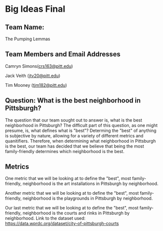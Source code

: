 # Big Ideas Final

## Team Name: 
The Pumping Lemmas

## Team Members and Email Addresses

Camryn Simons(crs163@pitt.edu)

Jack Veith (jtv20@pitt.edu)

Tim Mooney (tjm182@pitt.edu)

## Question: What is the best neighborhood in Pittsburgh?

The question that our team sought out to answer is, what is the best neighborhood in Pittsburgh? The difficult part of this question, as one might presume, is, what defines what is "best"? Determing the "best" of anything is subjective by nature, allowing for a variety of different metrics and quanitifiers. Therefore, when determining what neighborhood in Pittsburgh is the best, our team has decided that we believe that being the most family-friendly determines which neighborhood is the best.

## Metrics

One metric that we will be looking at to define the "best", most family-friendly, neighborhood is the art installations in Pittsburgh by neighborhood.


Another metric that we will be looking at to define the "best", most family-friendly, neighborhood is the playgrounds in Pittsburgh by neighborhood.


Our last metric that we will be looking at to define the "best", most family-friendly, neighborhood is the courts and rinks in Pittsburgh by neighborhood.
Link to the dataset used: https://data.wprdc.org/dataset/city-of-pittsburgh-courts

